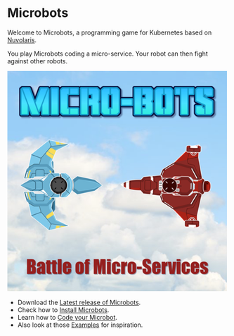 # Microbots

Welcome to Microbots, a programming game for Kubernetes based on [Nuvolaris](https://www.nuvolaris.io).

You play Microbots coding a micro-service. Your robot can then fight against other robots.

![Microbots](/web/public/api/v1/web/nuvolaris/default/microbots/img/splash.png)


- Download the [Latest release of Microbots](https://github.com/nuvolaris/microbots/releases/).
- Check how to [Install Microbots](robots/README.md).
- Learn how to [Code your Microbot](API.md).
- Also look at those [Examples](robots) for inspiration.

